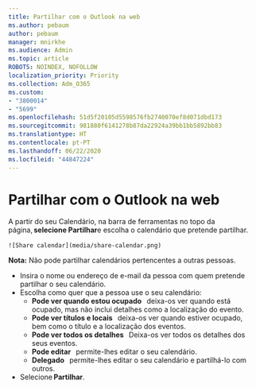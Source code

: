 ```yaml
---
title: Partilhar com o Outlook na web
ms.author: pebaum
author: pebaum
manager: mnirkhe
ms.audience: Admin
ms.topic: article
ROBOTS: NOINDEX, NOFOLLOW
localization_priority: Priority
ms.collection: Adm_O365
ms.custom:
- "3800014"
- "5699"
ms.openlocfilehash: 51d5f20105d5598576fb2740070ef8d071dbd173
ms.sourcegitcommit: 981880f6141278b87da22924a39bb1bb5892bb83
ms.translationtype: HT
ms.contentlocale: pt-PT
ms.lasthandoff: 06/22/2020
ms.locfileid: "44847224"
---
```

# <a name="sharing-with-outlook-on-the-web"></a>Partilhar com o Outlook na web

A partir do seu Calendário, na barra de ferramentas no topo da página, **selecione Partilhar**e escolha o calendário que pretende partilhar.

    ![Share calendar](media/share-calendar.png)

**Nota:** Não pode partilhar calendários pertencentes a outras pessoas.

- Insira o nome ou endereço de e-mail da pessoa com quem pretende partilhar o seu calendário.
- Escolha como quer que a pessoa use o seu calendário:
    - **Pode ver quando estou ocupado**   deixa-os ver quando está ocupado, mas não inclui detalhes como a localização do evento.
    - **Pode ver títulos e locais**   deixa-os ver quando estiver ocupado, bem como o título e a localização dos eventos.
    - **Pode ver todos os detalhes**   Deixa-os ver todos os detalhes dos seus eventos.
    - **Pode editar**   permite-lhes editar o seu calendário.
    - **Delegado**   permite-lhes editar o seu calendário e partilhá-lo com outros.
- Selecione **Partilhar**.
